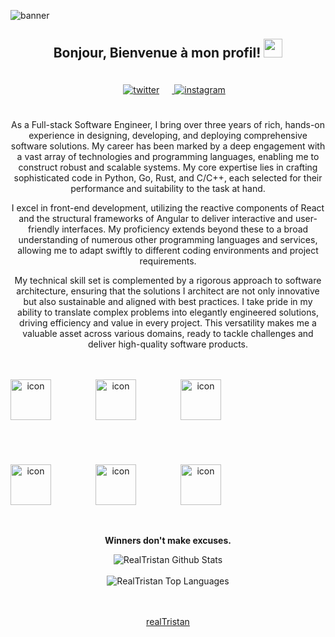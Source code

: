 ![banner](https://user-images.githubusercontent.com/75189508/183313840-fbca3224-364c-4014-b5d5-7b5798330f06.png)

<div align="center">
<h2> Bonjour, Bienvenue à mon profil! <img src="https://github.com/realTristan/realTristan/blob/main/gifs/Hi.gif" width="30"></h2>
<a href="https://twitter.com/tristans121" target="_blank">
<img src=https://img.shields.io/badge/twitter-%2300acee.svg?color=1DA1F2&style=for-the-badge&logo=twitter&logoColor=white alt=twitter style="margin-bottom: 5px; padding: 20px;" />
</a>
<a href="https://www.instagram.com/tristann.simpson/" target="_blank">
<img src=https://img.shields.io/badge/instagram-%ff5851db.svg?color=C13584&style=for-the-badge&logo=instagram&logoColor=white alt=instagram style="margin-bottom: 5px;" />
</a>

As a Full-stack Software Engineer, I bring over three years of rich, hands-on experience in designing, developing, and deploying comprehensive software solutions. My career has been marked by a deep engagement with a vast array of technologies and programming languages, enabling me to construct robust and scalable systems. My core expertise lies in crafting sophisticated code in Python, Go, Rust, and C/C++, each selected for their performance and suitability to the task at hand.

I excel in front-end development, utilizing the reactive components of React and the structural frameworks of Angular to deliver interactive and user-friendly interfaces. My proficiency extends beyond these to a broad understanding of numerous other programming languages and services, allowing me to adapt swiftly to different coding environments and project requirements.

My technical skill set is complemented by a rigorous approach to software architecture, ensuring that the solutions I architect are not only innovative but also sustainable and aligned with best practices. I take pride in my ability to translate complex problems into elegantly engineered solutions, driving efficiency and value in every project. This versatility makes me a valuable asset across various domains, ready to tackle challenges and deliver high-quality software products.

<br />
<br />

<div style="display: flex;">
    <img src="https://techstack-generator.vercel.app/python-icon.svg" alt="icon" width="65" style="width: 65px; height: 65px; margin-right: 71px; margin-bottom: 71px;" />
    <img src="https://techstack-generator.vercel.app/restapi-icon.svg" alt="icon" width="65" style="width: 65px; height: 65px; margin-right: 71px; margin-bottom: 71px;" />
    <img src="https://techstack-generator.vercel.app/mysql-icon.svg" alt="icon" width="65" style="width: 65px; height: 65px; margin-right: 0px; margin-bottom: 71px;" />
</div>

<div style="display: flex;">
    <img src="https://techstack-generator.vercel.app/aws-icon.svg" alt="icon" width="65" style="width: 65px; height: 65px; margin-right: 71px; margin-bottom: 0px;" />
    <img src="https://techstack-generator.vercel.app/java-icon.svg" alt="icon" width="65" style="width: 65px; height: 65px; margin-right: 71px; margin-bottom: 0px;" />
    <img src="https://techstack-generator.vercel.app/cpp-icon.svg" alt="icon" width="65" style="width: 65px; height: 65px; margin-right: 0px; margin-bottom: 0px;" />
</div>

<br />
<br />

**Winners don't make excuses.**

<img align="center" src="https://github-readme-stats.vercel.app/api?username=realTristan&include_all_commits=true&count_private=true&show_icons=true&line_height=30&theme=radical" alt="RealTristan Github Stats">
<br />
<br />

<img src="https://github-readme-stats.vercel.app/api/top-langs/?username=realTristan&layout=compact&theme=radical" alt="RealTristan Top Languages"/>
</div>

<br />
<br />
<div align="center">

[realTristan](https://github.com/realTristan)
